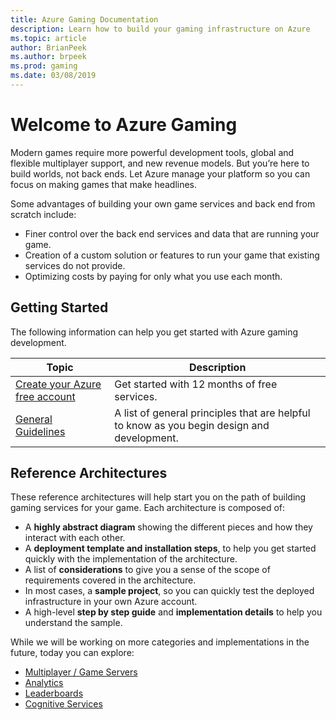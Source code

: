 ```yaml
---
title: Azure Gaming Documentation
description: Learn how to build your gaming infrastructure on Azure
ms.topic: article
author: BrianPeek
ms.author: brpeek
ms.prod: gaming
ms.date: 03/08/2019
---
```


# Welcome to Azure Gaming

Modern games require more powerful development tools, global and flexible multiplayer support, and new revenue models. But you’re here to build worlds, not back ends. Let Azure manage your platform so you can focus on making games that make headlines.

Some advantages of building your own game services and back end from scratch include:

* Finer control over the back end services and data that are running your game.
* Creation of a custom solution or features to run your game that existing services do not provide.
* Optimizing costs by paying for only what you use each month.

## Getting Started

The following information can help you get started with Azure gaming development.

Topic | Description
------|------------
[Create your Azure free account](https://aka.ms/azfreegamedev) | Get started with 12 months of free services.
[General Guidelines](reference-architectures/general-guidelines.md) | A list of general principles that are helpful to know as you begin design and development.

## Reference Architectures

These reference architectures will help start you on the path of building gaming services for your game. Each architecture is composed of:

* A **highly abstract diagram** showing the different pieces and how they interact with each other.
* A **deployment template and installation steps**, to help you get started quickly with the implementation of the architecture.
* A list of **considerations** to give you a sense of the scope of requirements covered in the architecture.
* In most cases, a **sample project**, so you can quickly test the deployed infrastructure in your own Azure account.
* A high-level **step by step guide** and **implementation details** to help you understand the sample.

While we will be working on more categories and implementations in the future, today you can explore:

* [Multiplayer / Game Servers](reference-architectures/multiplayer.md)
* [Analytics](reference-architectures/analytics.md)
* [Leaderboards](reference-architectures/leaderboard.md)
* [Cognitive Services](reference-architectures/cognitive.md)